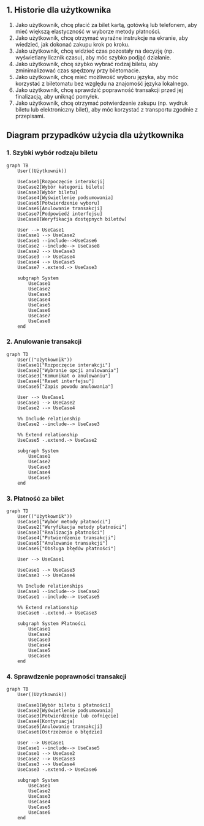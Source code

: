## 1. Historie dla użytkownika
1. Jako użytkownik, chcę płacić za bilet kartą, gotówką lub telefonem, aby mieć większą elastyczność w wyborze metody płatności.
2. Jako użytkownik, chcę otrzymać wyraźne instrukcje na ekranie, aby wiedzieć, jak dokonać zakupu krok po kroku.
3. Jako użytkownik, chcę widzieć czas pozostały na decyzję (np. wyświetlany licznik czasu), aby móc szybko podjąć działanie.
4. Jako użytkownik, chcę szybko wybrać rodzaj biletu, aby zminimalizować czas spędzony przy biletomacie.
5. Jako użytkownik, chcę mieć możliwość wyboru języka, aby móc korzystać z biletomatu bez względu na znajomość języka lokalnego.
6. Jako użytkownik, chcę sprawdzić poprawność transakcji przed jej finalizacją, aby uniknąć pomyłek.
7. Jako użytkownik, chcę otrzymać potwierdzenie zakupu (np. wydruk biletu lub elektroniczny bilet), aby móc korzystać z transportu zgodnie z przepisami.

## Diagram przypadków użycia dla użytkownika

### 1. Szybki wybór rodzaju biletu
```mermaid
graph TB
    User((Użytkownik))

    UseCase1[Rozpoczęcie interakcji]
    UseCase2[Wybór kategorii biletu]
    UseCase3[Wybór biletu]
    UseCase4[Wyświetlenie podsumowania]
    UseCase5[Potwierdzenie wyboru]
    UseCase6[Anulowanie transakcji]
    UseCase7[Podpowiedź interfejsu]
    UseCase8[Weryfikacja dostępnych biletów]

    User --> UseCase1
    UseCase1 --> UseCase2
    UseCase1 --include-->UseCase6
    UseCase2 --include--> UseCase8
    UseCase2 --> UseCase3
    UseCase3 --> UseCase4
    UseCase4 --> UseCase5
    UseCase7 -.extend.-> UseCase3

    subgraph System
        UseCase1
        UseCase2
        UseCase3
        UseCase4
        UseCase5
        UseCase6
        UseCase7
        UseCase8
    end
```

### 2. Anulowanie transakcji
```mermaid
graph TD
    User(("Użytkownik"))
    UseCase1["Rozpoczęcie interakcji"]
    UseCase2["Wybranie opcji anulowania"]
    UseCase3["Komunikat o anulowaniu"]
    UseCase4["Reset interfejsu"]
    UseCase5["Zapis powodu anulowania"]

    User --> UseCase1
    UseCase1 --> UseCase2
    UseCase2 --> UseCase4

    %% Include relationship
    UseCase2 --include--> UseCase3

    %% Extend relationship
    UseCase5 -.extend.-> UseCase2

    subgraph System
        UseCase1
        UseCase2
        UseCase3
        UseCase4
        UseCase5
    end
```
### 3.  Płatność za bilet
```mermaid
graph TD
    User(("Użytkownik"))
    UseCase1["Wybór metody płatności"]
    UseCase2["Weryfikacja metody płatności"]
    UseCase3["Realizacja płatności"]
    UseCase4["Potwierdzenie transakcji"]
    UseCase5["Anulowanie transakcji"]
    UseCase6["Obsługa błędów płatności"]

    User --> UseCase1
    
    UseCase1 --> UseCase3
    UseCase3 --> UseCase4
    
    %% Include relationships
    UseCase1 --include--> UseCase2
    UseCase1 --include--> UseCase5
    
    %% Extend relationship
    UseCase6 -.extend.-> UseCase3
    
    subgraph System Płatności
        UseCase1
        UseCase2
        UseCase3
        UseCase4
        UseCase5
        UseCase6
    end
```
### 4. Sprawdzenie poprawności transakcji
```mermaid
graph TB
    User((Użytkownik))

    UseCase1[Wybór biletu i płatności]
    UseCase2[Wyświetlenie podsumowania]
    UseCase3[Potwierdzenie lub cofnięcie]
    UseCase4[Kontynuacja]
    UseCase5[Anulowanie transakcji]
    UseCase6[Ostrzeżenie o błędzie]

    User --> UseCase1
    UseCase1 --include--> UseCase5
    UseCase1 --> UseCase2
    UseCase2 --> UseCase3
    UseCase3 --> UseCase4
    UseCase3 -.extend.-> UseCase6

    subgraph System
        UseCase1
        UseCase2
        UseCase3
        UseCase4
        UseCase5
        UseCase6
    end
```


